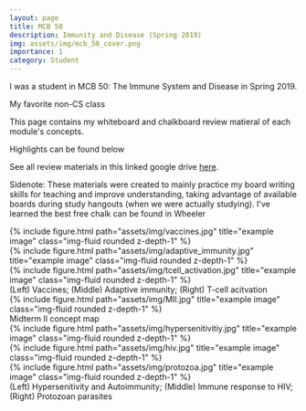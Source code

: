 ```yaml
---
layout: page
title: MCB 50
description: Immunity and Disease (Spring 2019)
img: assets/img/mcb_50_cover.png
importance: 1
category: Student
---
```


I was a student in MCB 50: The Immune System and Disease in Spring 2019. 

My favorite non-CS class

This page contains my whiteboard and chalkboard review matieral of each module's concepts.

Highlights can be found below
 
See all review materials in this linked google drive <a href="https://getbootstrap.com/docs/4.4/layout/grid/">here</a>.

Sidenote: These materials were created to mainly practice my board writing skills for teaching and improve understanding, taking advantage of available boards during study hangouts (when we were actually studying). I've learned the best free chalk can be found in Wheeler 


<div class="row">
    <div class="col-sm mt-3 mt-md-0">
        {% include figure.html path="assets/img/vaccines.jpg" title="example image" class="img-fluid rounded z-depth-1" %}
    </div>
    <div class="col-sm mt-3 mt-md-0">
        {% include figure.html path="assets/img/adaptive_immunity.jpg" title="example image" class="img-fluid rounded z-depth-1" %}
    </div>
    <div class="col-sm mt-3 mt-md-0">
        {% include figure.html path="assets/img/tcell_activation.jpg" title="example image" class="img-fluid rounded z-depth-1" %}
    </div>
</div>
<div class="caption">
    (Left) Vaccines; (Middle) Adaptive immunity; (Right) T-cell acitvation 
</div>



<div class="row">
    <div class="col-sm mt-3 mt-md-0">
        {% include figure.html path="assets/img/MII.jpg" title="example image" class="img-fluid rounded z-depth-1" %}
    </div>
</div>
<div class="caption">
    Midterm II concept map
</div>




<div class="row">
    <div class="col-sm mt-3 mt-md-0">
        {% include figure.html path="assets/img/hypersenitivitiy.jpg" title="example image" class="img-fluid rounded z-depth-1" %}
    </div>
    <div class="col-sm mt-3 mt-md-0">
        {% include figure.html path="assets/img/hiv.jpg" title="example image" class="img-fluid rounded z-depth-1" %}
    </div>
    <div class="col-sm mt-3 mt-md-0">
        {% include figure.html path="assets/img/protozoa.jpg" title="example image" class="img-fluid rounded z-depth-1" %}
    </div>
</div>
<div class="caption">
    (Left) Hypersenitivity and Autoimmunity; (Middle) Immune response to HIV; (Right) Protozoan parasites
</div>

